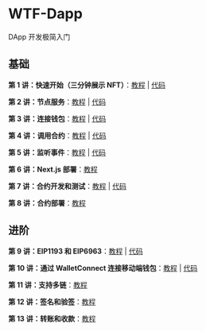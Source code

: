 # WTF-Dapp

DApp 开发极简入门

## 基础

**第 1 讲：快速开始（三分钟展示 NFT）**：[教程](./01_QuickStart/readme.md) | [代码](./01_QuickStart/web3.tsx)

**第 2 讲：节点服务**：[教程](./02_NodeService/readme.md) | [代码](./02_NodeService/web3.tsx)

**第 3 讲：连接钱包**：[教程](./03_ConnectWallet/readme.md) | [代码](./03_ConnectWallet/web3.tsx)

**第 4 讲：调用合约**：[教程](./04_CallContract/readme.md) | [代码](./04_CallContract/web3.tsx)

**第 5 讲：监听事件**：[教程](./05_Events/readme.md) | [代码](./05_Events/web3.tsx)

**第 6 讲：Next.js 部署**：[教程](./06_NextJS/readme.md)

**第 7 讲：合约开发和测试**：[教程](./07_ContractDev/readme.md) | [代码](./07_ContractDev/MyToken.sol)

**第 8 讲：合约部署**：[教程](./08_ContractDeploy/readme.md)

## 进阶

**第 9 讲：EIP1193 和 EIP6963**：[教程](./09_EIP1193/readme.md) | [代码](./09_EIP1193/demo.js)

**第 10 讲：通过 WalletConnect 连接移动端钱包**：[教程](./10_WalletConnect/readme.md) | [代码](./10_WalletConnect/web3.tsx)

**第 11 讲：支持多链**：[教程](./11_MultipleChain/readme.md)

**第 12 讲：签名和验签**：[教程](./12_Signature/readme.md)

**第 13 讲：转账和收款**：[教程](./13_Payment/readme.md)
